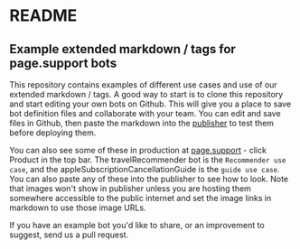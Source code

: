 # README

## Example extended markdown / tags for page.support bots
This repository contains examples of different use cases and use of our extended markdown / tags. A good way to start is to clone this repository and start editing your own bots on Github. This will give you a place to save bot definition files and collaborate with your team. You can edit and save files in Github, then paste the markdown into the [publisher](https://publisher.page.support) to test them before deploying them. 

You can also see some of these in production at [page.support](https://page.support) - click Product in the top bar. The travelRecommender bot is the `Recommender use case`, and the appleSubscriptionCancellationGuide is the `guide use case`. You can also paste any of these into the publisher to see how to look. Note that images won't show in publisher unless you are hosting them somewhere accessible to the public internet and set the image links in markdown to use those image URLs. 

If you have an example bot you'd like to share, or an improvement to suggest, send us a pull request.